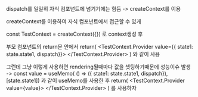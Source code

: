 dispatch를 일일히 자식 컴포넌트에 넘기기에는 힘듬
-> createContext를 이용

createContext를 이용하여 자식 컴포넌트에서 접근할 수 있게

const TestContext = createContext({})
로 context생성 후

부모 컴포넌트의 return문 안에서
return(
  <TestContext.Provider value={{ state1: state.state1, dispatch}}>
    <Component1>
    <Component2>
  </TestContext.Provider>
)
와 같이 사용

그런데 그냥 이렇게 사용하면 rendering될때마다 값을 셋팅하기때문에 성능이슈 발생
->
const value = useMemo( () => ({ state1: state.state1, dispatch}), [state.state1])
과 같이 useMemo를 사용한 후
return(
  <TestContext.Provider value={value}>
    <Component1>
    <Component2>
  </TestContext.Provider>
)
를 사용하자